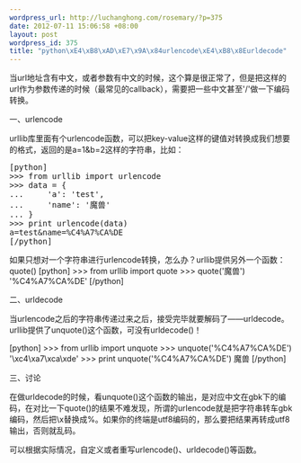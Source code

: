 ```yaml
--- 
wordpress_url: http://luchanghong.com/rosemary/?p=375
date: 2012-07-11 15:06:58 +08:00
layout: post
wordpress_id: 375
title: "python\xE4\xB8\xAD\xE7\x9A\x84urlencode\xE4\xB8\x8Eurldecode"
---
```

当url地址含有中文，或者参数有中文的时候，这个算是很正常了，但是把这样的url作为参数传递的时候（最常见的callback），需要把一些中文甚至'/'做一下编码转换。

一、urlencode

urllib库里面有个urlencode函数，可以把key-value这样的键值对转换成我们想要的格式，返回的是a=1&amp;b=2这样的字符串，比如：
<pre>[python]
&gt;&gt;&gt; from urllib import urlencode
&gt;&gt;&gt; data = {
...     'a': 'test',
...     'name': '魔兽'
... }
&gt;&gt;&gt; print urlencode(data)
a=test&amp;name=%C4%A7%CA%DE
[/python]</pre>
如果只想对一个字符串进行urlencode转换，怎么办？urllib提供另外一个函数：quote()
[python]
&gt;&gt;&gt; from urllib import quote
&gt;&gt;&gt; quote('魔兽')
'%C4%A7%CA%DE'
[/python]

二、urldecode

当urlencode之后的字符串传递过来之后，接受完毕就要解码了——urldecode。urllib提供了unquote()这个函数，可没有urldecode()！

[python]
&gt;&gt;&gt; from urllib import unquote
&gt;&gt;&gt; unquote('%C4%A7%CA%DE')
'\xc4\xa7\xca\xde'
&gt;&gt;&gt; print unquote('%C4%A7%CA%DE')
魔兽
[/python]

三、讨论

在做urldecode的时候，看unquote()这个函数的输出，是对应中文在gbk下的编码，在对比一下quote()的结果不难发现，所谓的urlencode就是把字符串转车gbk编码，然后把\x替换成%。如果你的终端是utf8编码的，那么要把结果再转成utf8输出，否则就乱码。

可以根据实际情况，自定义或者重写urlencode()、urldecode()等函数。
